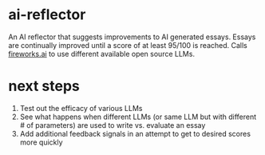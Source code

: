 # ai-reflector

An AI reflector that suggests improvements to AI generated essays. Essays are continually improved until a score of at least 95/100 is reached. Calls [fireworks.ai](https://fireworks.ai/) to use different available open source LLMs. 


# next steps

1. Test out the efficacy of various LLMs
2. See what happens when different LLMs (or same LLM but with different # of parameters) are used to write vs. evaluate an essay
3. Add additional feedback signals in an attempt to get to desired scores more quickly
